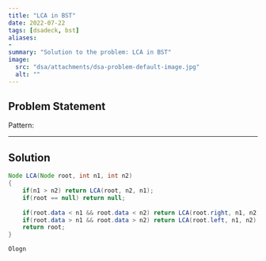 ```yaml
---
title: "LCA in BST"
date: 2022-07-22
tags: [dsadeck, bst]
aliases:
- 
summary: "Solution to the problem: LCA in BST"
image:
  src: "dsa/attachments/dsa-problem-default-image.jpg"
  alt: ""
---
```


## Problem Statement


Pattern: 

---

## Solution
``` java
Node LCA(Node root, int n1, int n2)
{
	if(n1 > n2) return LCA(root, n2, n1);
	if(root == null) return null;
	
	if(root.data < n1 && root.data < n2) return LCA(root.right, n1, n2);
	if(root.data > n1 && root.data > n2) return LCA(root.left, n1, n2);
	return root;
}
```

`Ologn`

 